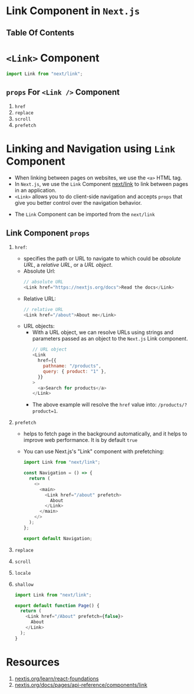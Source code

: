 # Link Component in `Next.js`

## Table Of Contents

# `<Link>` Component

```js
import Link from "next/link";
```

## `props` For `<Link />` Component

1. `href`
2. `replace`
3. `scroll`
4. `prefetch`

# Linking and Navigation using `Link` Component

- When linking between pages on websites, we use the `<a>` HTML tag.
- In `Next.js`, we use the `Link` Component [next/link](https://nextjs.org/docs/pages/api-reference/components/link) to link between pages in an application.
- `<Link>` allows you to do client-side navigation and accepts `props` that give you better control over the navigation behavior.

* The `Link` Component can be imported from the `next/link`

## Link Component `props`

1. `href`:

   - specifies the path or URL to navigate to which could be _absolute URL_, a _relative URL_, or a _URL object_.
   - Absolute Url:
     ```js
     // absolute URL
     <Link href="https://nextjs.org/docs">Read the docs</Link>
     ```
   - Relative URL:
     ```js
     // relative URL
     <Link href="/about">About me</Link>
     ```
   - URL objects:
     - With a URL object, we can resolve URLs using strings and parameters passed as an object to the `Next.js` Link component.
       ```js
       // URL object
       <Link
         href={{
           pathname: "/products",
           query: { product: "1" },
         }}
       >
         <a>Search for products</a>
       </Link>
       ```
     - The above example will resolve the `href` value into: `/products/?product=1`.

2. `prefetch`

   - helps to fetch page in the background automatically, and it helps to improve web performance. It is by default `true`
   - You can use Next.js's "Link" component with prefetching:

     ```js
     import Link from "next/link";

     const Navigation = () => {
       return (
         <>
           <main>
             <Link href="/about" prefetch>
               About
             </Link>
           </main>
         </>
       );
     };

     export default Navigation;
     ```

3. `replace`
4. `scroll`
5. `locale`
6. `shallow`

   ```js
   import Link from "next/link";

   export default function Page() {
     return (
       <Link href="/About" prefetch={false}>
         About
       </Link>
     );
   }
   ```

# Resources

1. [nextjs.org/learn/react-foundations](https://nextjs.org/learn/react-foundations)
2. [nextjs.org/docs/pages/api-reference/components/link](https://nextjs.org/docs/pages/api-reference/components/link)
